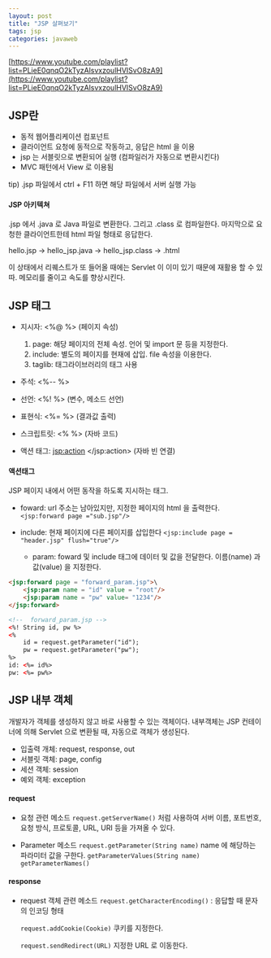 ```yaml
---
layout: post
title: "JSP 살펴보기"
tags: jsp
categories: javaweb
---
```

[https://www.youtube.com/playlist?list=PLieE0qnqO2kTyzAlsvxzoulHVISvO8zA9](https://www.youtube.com/playlist?list=PLieE0qnqO2kTyzAlsvxzoulHVISvO8zA9)

## JSP란

- 동적 웹어플리케이션 컴포넌트
- 클라이언트 요청에 동적으로 작동하고, 응답은 html 을 이용
- jsp 는 서블릿으로 변환되어 실행 (컴파일러가 자동으로 변환시킨다)
- MVC 패턴에서 View 로 이용됨

tip) .jsp 파일에서 ctrl  + F11 하면 해당 파일에서 서버 실행 가능

#### JSP 아키텍쳐

.jsp 에서 .java 로 Java 파일로 변환한다. 그리고 .class 로 컴파일한다. 마지막으로 요청한 클라이언트한테 html 파일 형태로 응답한다.

hello.jsp -> hello_jsp.java -> hello_jsp.class -> .html

이 상태에서 리퀘스트가 또 들어올 때에는 Servlet 이 이미 있기 때문에 재활용 할 수 있따. 메모리를 줄이고 속도를 향상시킨다.

## JSP 태그

* 지시자: <%@        %> (페이지 속성)
  1. page: 해당 페이지의 전체 속성. 언어 및 import 문 등을 지정한다.
  2. include: 별도의 페이지를 현재에 삽입. file 속성을 이용한다.
  3. taglib: 태그라이브러리의 태그 사용

* 주석: <%--        %>
* 선언: <%!        %> (변수, 메소드 선언)
* 표현식: <%=        %> (결과값 출력)
* 스크립트릿: <%        %> (자바 코드)
* 액션 태그: <jsp:action>         </jsp:action> (자바 빈 연결)


#### 액션태그

JSP 페이지 내에서 어떤 동작을 하도록 지시하는 태그.

* foward: url 주소는 남아있지만, 지정한 페이지의 html 을 출력한다.
 	`<jsp:forward page ="sub.jsp"/>`

* include: 현재 페이지에 다른 페이지를 삽입한다
	`<jsp:include page = "header.jsp" flush="true"/>`

	* param: foward 및 include 태그에 데이터 및 값을 전달한다. 이름(name) 과 값(value) 을 지정한다.

```html
<jsp:forward page = "forward_param.jsp">\
	<jsp:param name = "id" value = "root"/>
	<jsp:param name = "pw" value= "1234"/>
</jsp:forward>
```

```html
<!--  forward_param.jsp -->
<%! String id, pw %>
<%
	id = request.getParameter("id");
	pw = request.getParameter("pw");
%>
id: <%= id%>
pw: <%= pw%>
```


## JSP 내부 객체

개발자가 객체를 생성하지 않고 바로 사용할 수 있는 객체이다. 내부객체는 JSP 컨테이너에 의해 Servlet 으로 변환될 때, 자동으로 객체가 생성된다.

* 입출력 개체: request, response, out
* 서블릿 객체: page, config
* 세션 객체: session
* 예외 객체: exception

#### request

* 요청 관련 메소드
  `request.getServerName()` 처럼 사용하여 서버 이름, 포트번호, 요청 방식, 프로토콜, URL, URI 등을 가져올 수 있다.

* Parameter 메소드
  `request.getParameter(String name)` name 에 해당하는 파라미터 값을 구한다. `getParameterValues(String name)` `getParameterNames()`


#### response

* request 객체 관련 메소드
  `request.getCharacterEncoding()` : 응답할 때 문자의 인코딩 형태

  `request.addCookie(Cookie)` 쿠키를 지정한다.

  `request.sendRedirect(URL)` 지정한 URL 로 이동한다.
